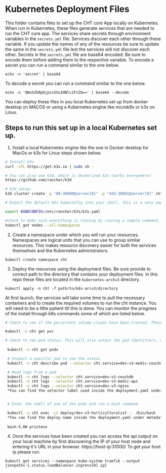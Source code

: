 # Kubernetes Deployment Files

This folder contains files to set up the CHT core App locally on Kubernetes. When run in Kubernetes, these files generate services that are needed to run the CHT core app.
The services share secrets through environment variables in the  `secrets.yml` file. Services discover each other through these variable. If you update the names of any of the resources be sure to update the same in the `secrets.yml` file lest the services will not discover each other.
Secrets in the `secrets.yml` file are base64 encoded. Be sure to encode them before adding them to the respective variable.
To encode a secret you can run a command similar to the one below.

`echo -n 'secret' | base64`

To decode a secret you can run a command similar to the one below.

`echo -n 'QWxhZGRpbjpvcGVuIHNlc2FtZQ==' | base64 --decode`

You can deploy these files in you local Kubernetes set up from docker desktop on MACOS or using a Kubernetes engine like microk8s or k3s on Linux.

## Steps to run this set up in a local Kubernetes set up. 

1. Install a local Kubernetes engine like the one in  Docker desktop for MacOs or k3s for Linux steps shown below. 

```bash
# Install k3s 
curl -sfL https://get.k3s.io | sudo sh -

# You can also use k3d, which is dockerized k3s (works everywhere)
https://github.com/rancher/k3d

# k3d setup:
k3d cluster create -p "80:30080@server[0]" -p "443:30081@server[0]" cht-trial

# Export the default k8s kubeconfig into your shell. This is a very important step as it enables you to be able to authenticate through the cluster and be able to run commands. 

export KUBECONFIG=/etc/rancher/k3s/k3s.yaml

#check to make sure everything is running by running a sample command. 
kubectl get nodes --all-namespaces

```

2. Create a namespace under which you will run your resources. Namespaces are logical units that you can use to group similar resources. This makes resource discovery easier for both the services themselves and the Kubernetes administrators.

`kubectl create namespace cht`

3. Deploy the resources using the deployment files. Be sure provide to correct path to the directory that contains your deployment files. In this repo these files are located in the `kubernetes-archv3` directory.

`kubectl apply -n cht -f path/to/k8s-arcv3/directory`

 At first launch, the services will take some time to pull the necessary containers and to create the required volumes to run the cht instance. You will need to be a little patient till this is done. You can monitor the progress of the install through k8s commands some of which are listed below. 

 ```bash
 # Check to see if the persistent volume claims have been created. These are used by the CouchDB container to store data
 
 kubectl -n cht get pvc

 # check to see pod status. This will also output the pod identifiers, which look like "dev-v3-couchdb-85cdbd6b8f-cmm5q" and are used in other commands at the pod level.
  
  kubectl -n cht get pods

  # Inspect a specific pod to see the status 
  kubectl -n cht describe pod --selector cht.service=dev-v3-medic-couchdb

  # Read logs from a pod
  kubectl -n cht logs --selector cht.service=dev-v3-couchdb
  kubectl -n cht logs --selector cht.service=dev-v3-medic-api
  kubectl -n cht logs --selector cht.service=dev-v3-nginx
  *You can find the selector label used inside the deployment.yaml under spec.selector.matchLabels*


  # Enter the shell of one of the pods and run a bash command

  kubectl -n cht exec -it deploy/dev-v3-horticulturalist -- /bin/bash
  *You can find the deploy name inside the deployment.yaml under metadata.name*
    
  bash-5.0# printenv

 ```

4. Once the services have been created you can access the api output on your local machine by first discovering the IP of your host node and entering it's URL in your browser. https://host-ip:31000/
To get your host ip please run.

`kubectl get services --namespace kube-system traefik --output jsonpath='{.status.loadBalancer.ingress[0].ip}`
